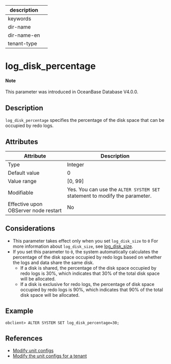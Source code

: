 | description ||
|---|---|
| keywords ||
| dir-name ||
| dir-name-en ||
| tenant-type ||

# log_disk_percentage

<main id="notice" type='explain'>
  <h4>Note</h4>
  <p>This parameter was introduced in OceanBase Database V4.0.0. </p>
</main>

## Description

`log_disk_percentage` specifies the percentage of the disk space that can be occupied by redo logs.

## Attributes

| **Attribute** | **Description** |
| --- | --- |
| Type | Integer |
| Default value | 0 |
| Value range | [0, 99] |
| Modifiable | Yes. You can use the `ALTER SYSTEM SET` statement to modify the parameter.  |
| Effective upon OBServer node restart | No |

## Considerations

* This parameter takes effect only when you set <code>log_disk_size</code> to <code>0</code> For more information about <code>log_disk_size</code>, see <a href="12700.log_disk_size.md">log_disk_size</a>.
* If you set this parameter to `0`, the system automatically calculates the percentage of the disk space occupied by redo logs based on whether the logs and data share the same disk.
   * If a disk is shared, the percentage of the disk space occupied by redo logs is 30%, which indicates that 30% of the total disk space will be allocated.
   * If a disk is exclusive for redo logs, the percentage of disk space occupied by redo logs is 90%, which indicates that 90% of the total disk space will be allocated.

## Example

```shell
obclient> ALTER SYSTEM SET log_disk_percentage=30;
```

## References

* [Modify unit configs](../../../../600.manage/200.tenant-management/600.common-tenant-operations/1600.resource-specification-management/200.modify-the-configuration-of-a-resource-unit.md)
* [Modify the unit configs for a tenant](../../../../600.manage/200.tenant-management/600.common-tenant-operations/800.tenant-scale-in-and-out/200.adjust-resource-specifications.md)
